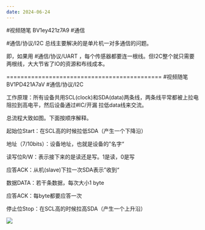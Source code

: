 ```yaml
---
date: 2024-06-24
---
```

#视频随笔 BV1ey421z7A9 #通信

#通信/协议/I2C  总线主要解决的是单片机一对多通信的问题。

即，如果用 #通信/协议/UART ，每个传感器都要连一根线。但I2C整个就只需要两根线，大大节省了IO的资源和布线成本。

============================================
#视频随笔 BV1PD421A7aV #通信/协议/I2C

工作原理：所有设备共用SCL(clock)和SDA(data)两条线，两条线平常都被上拉电阻拉到高电平，然后设备通过#IC/开漏 拉低data线来交流。

总流程大致如图。下面按顺序解释。

起始位Start：在SCL高的时候拉低SDA（产生一个下降沿）

地址（7/10bits）：设备地址，也就是设备的”名字“

读写位R/W：表示接下来的是读还是写。1是读，0是写

应答ACK：从机(slave)下拉一次SDA表示”收到“

数据DATA：若干条数据，每次大小1 byte

应答ACK：每byte都要应答一次

停止位Stop：在SCL高的时候拉高SDA（产生一个上升沿）

![](619bd661594cae81ad3fd061da43db93.png)